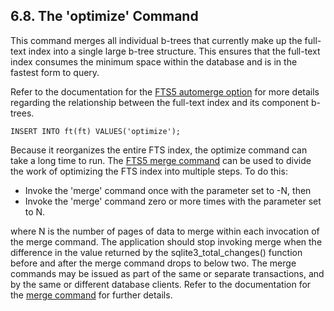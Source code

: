 ## 6\.8\. The 'optimize' Command


This command merges all individual b\-trees that currently make up the
full\-text index into a single large b\-tree structure. This ensures that the
full\-text index consumes the minimum space within the database and is in the
fastest form to query.



Refer to the documentation for the [FTS5 automerge option](fts5.html#the_automerge_configuration_option) for more details
regarding the relationship between the full\-text index and its component
b\-trees.




```
INSERT INTO ft(ft) VALUES('optimize');

```

Because it reorganizes the entire FTS index, the optimize command can
take a long time to run. The [FTS5 merge command](fts5.html#the_merge_command) can be used to divide
the work of optimizing the FTS index into multiple steps. To do this:



* Invoke the 'merge' command once with the parameter set to \-N, then
* Invoke the 'merge' command zero or more times with the parameter set to N.


where N is the number of pages of data to merge within each invocation of
the merge command. The application should stop invoking merge when the
difference in the value returned by the sqlite3\_total\_changes() function before
and after the merge command drops to below two. The merge commands may be
issued as part of the same or separate transactions, and by the same or
different database clients. Refer to the documentation for the
[merge command](fts5.html#the_merge_command) for further details.




